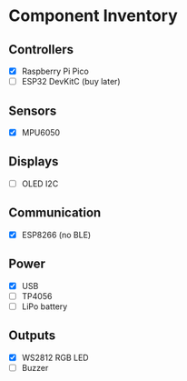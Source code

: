 # Component Inventory

## Controllers
- [x] Raspberry Pi Pico
- [ ] ESP32 DevKitC (buy later)

## Sensors
- [x] MPU6050

## Displays
- [ ] OLED I2C

## Communication
- [x] ESP8266 (no BLE)

## Power
- [x] USB
- [ ] TP4056
- [ ] LiPo battery

## Outputs
- [x] WS2812 RGB LED
- [ ] Buzzer
